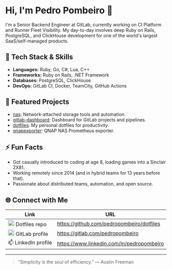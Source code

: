 # Hi, I'm Pedro Pombeiro 👋

I'm a Senior Backend Engineer at GitLab, currently working on CI Platform and Runner Fleet Visibility. My day-to-day involves deep Ruby on Rails, PostgreSQL, and ClickHouse development for one of the world's largest SaaS/self-managed products.

## 🔧 Tech Stack & Skills

- **Languages:** Ruby, Go, C#, Lua, C++
- **Frameworks:** Ruby on Rails, .NET Framework
- **Databases:** PostgreSQL, ClickHouse
- **DevOps:** GitLab CI, Docker, TeamCity, GitHub Actions

## 🚀 Featured Projects

- [nas](https://github.com/pedropombeiro/nas): Network-attached storage tools and automation.
- [gitlab-dashboard](https://github.com/pedropombeiro/gitlab-dashboard): Dashboard for GitLab projects and pipelines.
- [dotfiles](https://github.com/pedropombeiro/dotfiles): My personal dotfiles for productivity.
- [qnapexporter](https://github.com/pedropombeiro/qnapexporter): QNAP NAS Prometheus exporter.

## ⚡ Fun Facts

- Got casually introduced to coding at age 8, loading games into a Sinclair ZX81.
- Working remotely since 2014 (and in hybrid teams for 13 years before that).
- Passionate about distributed teams, automation, and open source.

## 🌐 Connect with Me

| Link | URL |
|------|-----|
| <img width=20px src="https://user-images.githubusercontent.com/138074/218255573-5a03c06b-7dab-4f40-b611-61107176317e.png?width=20" /> Dotfiles repo | https://github.com/pedropombeiro/dotfiles |
| <img width=20px src=https://user-images.githubusercontent.com/138074/218255608-84f22c0f-e1a9-43b4-af44-8e3da20444d1.png /> GitLab profile | https://gitlab.com/pedropombeiro |
| 📫 LinkedIn profile | https://www.linkedin.com/in/pedropombeiro |

---

> “Simplicity is the soul of efficiency.” — Austin Freeman

<!--
**pedropombeiro/pedropombeiro** is a ✨ _special_ ✨ repository because its `README.md` (this file) appears on your GitHub profile.

Here are some ideas to get you started:

- 🔭 I’m currently working on ...
- 🌱 I’m currently learning ...
- 👯 I’m looking to collaborate on ...
- 🤔 I’m looking for help with ...
- 💬 Ask me about ...
- 📫 How to reach me: ...
- 😄 Pronouns: ...
- ⚡ Fun fact: ...
-->
